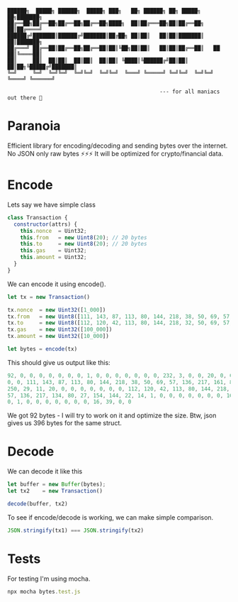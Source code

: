 ```
██████╗  █████╗ ██████╗  █████╗ ███╗   ██╗ ██████╗ ██╗ █████╗         ██╗███████╗
██╔══██╗██╔══██╗██╔══██╗██╔══██╗████╗  ██║██╔═══██╗██║██╔══██╗        ██║██╔════╝
██████╔╝███████║██████╔╝███████║██╔██╗ ██║██║   ██║██║███████║        ██║███████╗
██╔═══╝ ██╔══██║██╔══██╗██╔══██║██║╚██╗██║██║   ██║██║██╔══██║   ██   ██║╚════██║
██║     ██║  ██║██║  ██║██║  ██║██║ ╚████║╚██████╔╝██║██║  ██║██╗╚█████╔╝███████║
╚═╝     ╚═╝  ╚═╝╚═╝  ╚═╝╚═╝  ╚═╝╚═╝  ╚═══╝ ╚═════╝ ╚═╝╚═╝  ╚═╝╚═╝ ╚════╝ ╚══════╝
                                                  
                                                --- for all maniacs out there 💊
```

# Paranoia

Efficient library for encoding/decoding and sending bytes over the internet.
No JSON only raw bytes ⚡️⚡️⚡️ It will be optimized for crypto/financial data. 


# Encode

Lets say we have simple class

```js
class Transaction {
  constructor(attrs) {
    this.nonce  = Uint32;
    this.from   = new Uint8(20); // 20 bytes
    this.to     = new Uint8(20); // 20 bytes
    this.gas    = Uint32;
    this.amount = Uint32;
  }
}
```

We can encode it using encode().

```js
let tx = new Transaction()

tx.nonce  = new Uint32([1_000])
tx.from   = new Uint8([111, 143, 87, 113, 80, 144, 218, 38, 50, 69, 57, 136, 217, 161, 80, 27, 154, 250, 29, 11])
tx.to     = new Uint8([112, 120, 42, 113, 80, 144, 218, 32, 50, 69, 57, 136, 217, 134, 80, 27, 154, 144, 22, 14])
tx.gas    = new Uint32([100_000])
tx.amount = new Uint32([10_000])

let bytes = encode(tx)
```

This should give us output like this:

```js
92, 0, 0, 0, 0, 0, 0, 0, 1, 0, 0, 0, 0, 0, 0, 0, 232, 3, 0, 0, 20, 0, 0, 0, 0, 0, 
0, 0, 111, 143, 87, 113, 80, 144, 218, 38, 50, 69, 57, 136, 217, 161, 80, 27, 154, 
250, 29, 11, 20, 0, 0, 0, 0, 0, 0, 0, 112, 120, 42, 113, 80, 144, 218, 32, 50, 69, 
57, 136, 217, 134, 80, 27, 154, 144, 22, 14, 1, 0, 0, 0, 0, 0, 0, 0, 160, 134, 1, 
0, 1, 0, 0, 0, 0, 0, 0, 0, 16, 39, 0, 0
```

We got 92 bytes - I will try to work on it and optimize the size. Btw, json gives us 396 bytes 
for the same struct.

# Decode

We can decode it like this

```js
let buffer = new Buffer(bytes);
let tx2    = new Transaction()

decode(buffer, tx2)
```

To see if encode/decode is working, we can make simple comparison.

```js
JSON.stringify(tx1) === JSON.stringify(tx2)
```

# Tests
 
For testing I'm using mocha. 

```js
npx mocha bytes.test.js
```